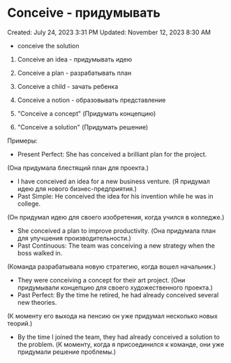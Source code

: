# Conceive - придумывать

Created: July 24, 2023 3:31 PM
Updated: November 12, 2023 8:30 AM

- conceive the solution

1. Conceive an idea - придумывать идею
2. Conceive a plan - разрабатывать план
3. Conceive a child - зачать ребенка
4. Conceive a notion - образовывать представление

1. "Conceive a concept" (Придумать концепцию)

1. "Conceive a solution" (Придумать решение)

Примеры:

- Present Perfect: She has conceived a brilliant plan for the project.

(Она придумала блестящий план для проекта.)

- I have conceived an idea for a new business venture. (Я придумал идею для нового бизнес-предприятия.)
- Past Simple: He conceived the idea for his invention while he was in college.

(Он придумал идею для своего изобретения, когда учился в колледже.)

- She conceived a plan to improve productivity. (Она придумала план для улучшения производительности.)
- Past Continuous: The team was conceiving a new strategy when the boss walked in.

(Команда разрабатывала новую стратегию, когда вошел начальник.)

- They were conceiving a concept for their art project. (Они придумывали концепцию для своего художественного проекта.)
- Past Perfect: By the time he retired, he had already conceived several new theories.

(К моменту его выхода на пенсию он уже придумал несколько новых теорий.)

- By the time I joined the team, they had already conceived a solution to the problem. (К моменту, когда я присоединился к команде, они уже придумали решение проблемы.)